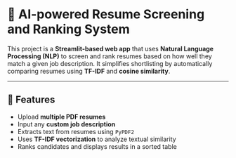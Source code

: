 # 🧠 AI-powered Resume Screening and Ranking System

This project is a **Streamlit-based web app** that uses **Natural Language Processing (NLP)** to screen and rank resumes based on how well they match a given job description. It simplifies shortlisting by automatically comparing resumes using **TF-IDF** and **cosine similarity**.

---

## 🚀 Features

- Upload **multiple PDF resumes**
- Input any **custom job description**
- Extracts text from resumes using `PyPDF2`
- Uses **TF-IDF vectorization** to analyze textual similarity
- Ranks candidates and displays results in a sorted table


